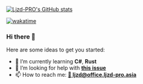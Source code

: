 [![Ljzd-PRO's GitHub stats](https://github-readme-stats.vercel.app/api?username=Ljzd-PRO&show_icons=true&theme=radical)](https://github.com/Ljzd-PRO/)

[![wakatime](https://wakatime.com/badge/user/3ad83718-3844-42ca-82ee-571ac5c1ceeb.svg)](https://wakatime.com/@3ad83718-3844-42ca-82ee-571ac5c1ceeb)

### Hi there 👋

Here are some ideas to get you started:

- 🌱 I’m currently learning **C#**, **Rust**
- 🤔 I’m looking for help with [**this issue**](https://github.com/Ljzd-PRO/nonebot-plugin-mystool/issues/286)
- 📫 How to reach me: [**📧 ljzd@office.ljzd-pro.asia**](mailto:ljzd@office.ljzd-pro.asia)

<!-- Original
**Ljzd-PRO/Ljzd-PRO** is a ✨ _special_ ✨ repository because its `README.md` (this file) appears on your GitHub profile.

Here are some ideas to get you started:

- 🔭 I’m currently working on ...
- 🌱 I’m currently learning ...
- 👯 I’m looking to collaborate on ...
- 🤔 I’m looking for help with ...
- 💬 Ask me about ...
- 📫 How to reach me: ...
- 😄 Pronouns: ...
- ⚡ Fun fact: ...
-->
